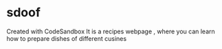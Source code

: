 # sdoof
Created with CodeSandbox
It is a recipes webpage , where you can learn how to prepare dishes of different cusines
